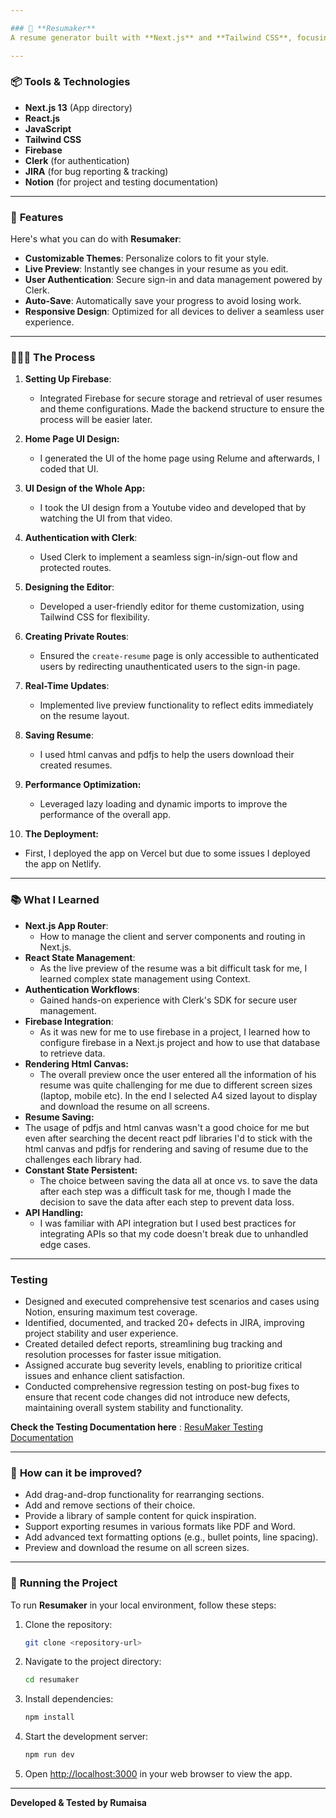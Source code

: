 ```yaml
---

### 📝 **Resumaker**
A resume generator built with **Next.js** and **Tailwind CSS**, focusing on theme customization and ease of use. This project emphasizes functionality and user experience over templates by providing editable themes for professional resumes.

---
```


### 📦 **Tools & Technologies**
- **Next.js 13** (App directory)
- **React.js**
- **JavaScript**
- **Tailwind CSS**
- **Firebase**
- **Clerk** (for authentication)
- **JIRA** (for bug reporting & tracking)
- **Notion** (for project and testing documentation)

---

### 🦄 **Features**
Here's what you can do with **Resumaker**:

- **Customizable Themes**: Personalize colors to fit your style.
- **Live Preview**: Instantly see changes in your resume as you edit.
- **User Authentication**: Secure sign-in and data management powered by Clerk.
- **Auto-Save**: Automatically save your progress to avoid losing work.
- **Responsive Design**: Optimized for all devices to deliver a seamless user experience.

---

### 👩🏽‍🍳 **The Process**
1. **Setting Up Firebase**:
   - Integrated Firebase for secure storage and retrieval of user resumes and theme configurations. Made the backend structure to ensure the process will be easier later.

2. **Home Page UI Design:**
   - I generated the UI of the home page using Relume and afterwards, I coded that UI.

3. **UI Design of the Whole App:**
   - I took the UI design from a Youtube video and developed that by watching the UI from that video. 
   
4. **Authentication with Clerk**:
   - Used Clerk to implement a seamless sign-in/sign-out flow and protected routes.

5. **Designing the Editor**:
   - Developed a user-friendly editor for theme customization, using Tailwind CSS for flexibility.

6. **Creating Private Routes**:
   - Ensured the `create-resume` page is only accessible to authenticated users by redirecting unauthenticated users to the sign-in page.

7. **Real-Time Updates**:
   - Implemented live preview functionality to reflect edits immediately on the resume layout.

8. **Saving Resume**:
   - I used html canvas and pdfjs to help the users download their created resumes.

9. **Performance Optimization:**
   - Leveraged lazy loading and dynamic imports to improve the performance of the overall app.

10. **The Deployment:**
   - First, I deployed the app on Vercel but due to some issues I deployed the app on Netlify. 

---

### 📚 **What I Learned**
- **Next.js App Router**:
  - How to manage the client and server components and routing in Next.js. 
- **React State Management**:
  - As the live preview of the resume was a bit difficult task for me, I learned complex state management using Context. 
- **Authentication Workflows**:
  - Gained hands-on experience with Clerk's SDK for secure user management.
- **Firebase Integration**:
  - As it was new for me to use firebase in a project, I learned how to configure firebase in a Next.js project and
  how to use that database to retrieve data.
- **Rendering Html Canvas:**
  - The overall preview once the user entered all the information of his resume was quite challenging for me due to
  different screen sizes (laptop, mobile etc). In the end I selected A4 sized layout to display and download the
  resume on all screens.
-  **Resume Saving:**
  - The usage of pdfjs and html canvas wasn't a good choice for me but even after searching the decent react pdf libraries
  I'd to stick with the html canvas and pdfjs for rendering and saving of resume due to the challenges each library had. 
- **Constant State Persistent:**
  - The choice between saving the data all at once vs. to save the data after each step was a difficult task for me,
  though I made the decision to save the data after each step to prevent data loss.
- **API Handling:**
  - I was familiar with API integration but I used best practices for integrating APIs so that my code doesn't break
  due to unhandled edge cases. 

---

### Testing
- Designed and executed comprehensive test scenarios and cases using Notion, ensuring
maximum test coverage.
- Identified, documented, and tracked 20+ defects in JIRA, improving project stability and user
experience.
- Created detailed defect reports, streamlining bug tracking and resolution processes for faster
issue mitigation.
- Assigned accurate bug severity levels, enabling to prioritize critical issues and enhance client
satisfaction.
- Conducted comprehensive regression testing on post-bug fixes to ensure that recent code changes did not introduce new defects, maintaining overall system stability and functionality.

**Check the Testing Documentation here** : [ResuMaker Testing Documentation](https://resumaker-testing-documentation.notion.site/Emoji-Vault-Project-Testing-1a20d1931ce98053869de4b2d2611ea3?pvs=74)

---

### 💭 **How can it be improved?**
- Add drag-and-drop functionality for rearranging sections.
- Add and remove sections of their choice. 
- Provide a library of sample content for quick inspiration.
- Support exporting resumes in various formats like PDF and Word.
- Add advanced text formatting options (e.g., bullet points, line spacing).
- Preview and download the resume on all screen sizes. 

---

### 🚦 **Running the Project**
To run **Resumaker** in your local environment, follow these steps:

1. Clone the repository:
   ```bash
   git clone <repository-url>
   ```
2. Navigate to the project directory:
   ```bash
   cd resumaker
   ```
3. Install dependencies:
   ```bash
   npm install
   ```
4. Start the development server:
   ```bash
   npm run dev
   ```
5. Open [http://localhost:3000](http://localhost:3000) in your web browser to view the app.

---

**Developed & Tested by Rumaisa**
